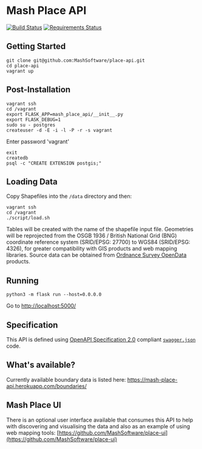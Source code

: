 # Mash Place API
[![Build Status](https://travis-ci.org/MashSoftware/place-api.svg?branch=develop)](https://travis-ci.org/MashSoftware/place-api)
[![Requirements Status](https://requires.io/github/MashSoftware/place-api/requirements.svg?branch=master)](https://requires.io/github/MashSoftware/place-api/requirements/?branch=master)

## Getting Started

```
git clone git@github.com:MashSoftware/place-api.git
cd place-api
vagrant up
```

## Post-Installation

```
vagrant ssh
cd /vagrant
export FLASK_APP=mash_place_api/__init__.py
export FLASK_DEBUG=1
sudo su - postgres
createuser -d -E -i -l -P -r -s vagrant
```

Enter password 'vagrant'

```
exit
createdb
psql -c "CREATE EXTENSION postgis;"
```

## Loading Data

Copy Shapefiles into the `/data` directory and then:

```
vagrant ssh
cd /vagrant
./script/load.sh
```

Tables will be created with the name of the shapefile input file. Geometries will be reprojected from the OSGB 1936 / British National Grid (BNG) coordinate reference system (SRID/EPSG: 27700) to WGS84 (SRID/EPSG: 4326), for greater compatibility with GIS products and web mapping libraries. Source data can be obtained from [Ordnance Survey OpenData](https://www.ordnancesurvey.co.uk/business-and-government/products/opendata-products-grid.html) products.

## Running

```
python3 -m flask run --host=0.0.0.0
```
Go to [http://localhost:5000/](http://localhost:5000/)

## Specification

This API is defined using [OpenAPI Specification 2.0](https://github.com/OAI/OpenAPI-Specification/blob/master/versions/2.0.md) compliant [`swagger.json`](swagger.json) code.

## What's available?
Currently available boundary data is listed here: https://mash-place-api.herokuapp.com/boundaries/

## Mash Place UI
There is an optional user interface available that consumes this API to help with discovering and visualising the data and also as an example of using web mapping tools: [https://github.com/MashSoftware/place-ui](https://github.com/MashSoftware/place-ui)

